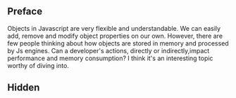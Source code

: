 ## Preface

Objects in Javascript are very flexible and understandable. We can easily add, remove and modify object properties on our own. However, there are few people thinking about how objects are stored in memory and processed by Js engines. Can a developer's actions, directly or indirectly,impact performance and memory consumption? I think it's an interesting topic worthy of diving into.

## Hidden 
